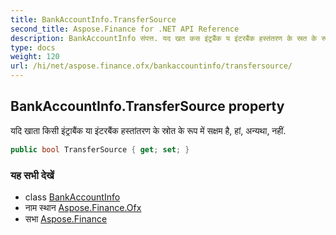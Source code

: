 ```yaml
---
title: BankAccountInfo.TransferSource
second_title: Aspose.Finance for .NET API Reference
description: BankAccountInfo संपत्त. यद खत कस इंट्रबैंक य इंटरबैंक हस्तंतरण के स्रत के रूप में सक्षम है हं अन्यथ नहं.
type: docs
weight: 120
url: /hi/net/aspose.finance.ofx/bankaccountinfo/transfersource/
---
```

## BankAccountInfo.TransferSource property

यदि खाता किसी इंट्राबैंक या इंटरबैंक हस्तांतरण के स्रोत के रूप में सक्षम है, हां, अन्यथा, नहीं.

```csharp
public bool TransferSource { get; set; }
```

### यह सभी देखें

* class [BankAccountInfo](../)
* नाम स्थान [Aspose.Finance.Ofx](../../bankaccountinfo/)
* सभा [Aspose.Finance](../../../)


